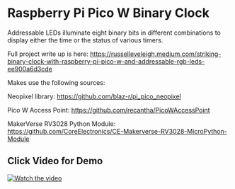 # Raspberry Pi Pico W Binary Clock
Addressable LEDs illuminate eight binary bits in different combinations to display either the time or the status of various timers.

Full project write up is here: https://russelleveleigh.medium.com/striking-binary-clock-with-raspberry-pi-pico-w-and-addressable-rgb-leds-ee900a6d3cde

Makes use the following sources:

Neopixel library: https://github.com/blaz-r/pi_pico_neopixel

Pico W Access Point: https://github.com/recantha/PicoWAccessPoint

MakerVerse RV3028 Python Module: https://github.com/CoreElectronics/CE-Makerverse-RV3028-MicroPython-Module

## Click Video for Demo

[![Watch the video](https://user-images.githubusercontent.com/6686223/225163776-a8c1686e-24ee-4a3c-b581-5147de0ad0e6.jpg)](https://youtu.be/sRmkycFV6bI)


